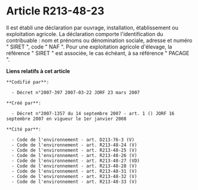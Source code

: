 # Article R213-48-23

Il est établi une déclaration par ouvrage, installation, établissement ou exploitation agricole. La déclaration comporte
l'identification du contribuable : nom et prénoms ou dénomination sociale, adresse et numéro " SIRET ", code " NAF ". Pour
une exploitation agricole d'élevage, la référence " SIRET " est associée, le cas échéant, à sa référence " PACAGE ".

**Liens relatifs à cet article**

	**Codifié par**:

	  - Décret n°2007-397 2007-03-22 JORF 23 mars 2007

	**Créé par**:

	  - Décret n°2007-1357 du 14 septembre 2007 - art. 1 () JORF 16 septembre 2007 en vigueur le 1er janvier 2008

	**Cité par**:

	  - Code de l'environnement - art. D213-76-3 (V)
	  - Code de l'environnement - art. R213-48-24 (V)
	  - Code de l'environnement - art. R213-48-25 (V)
	  - Code de l'environnement - art. R213-48-26 (V)
	  - Code de l'environnement - art. R213-48-27 (VD)
	  - Code de l'environnement - art. R213-48-28 (V)
	  - Code de l'environnement - art. R213-48-31 (V)
	  - Code de l'environnement - art. R213-48-32 (V)
	  - Code de l'environnement - art. R213-48-33 (V)
